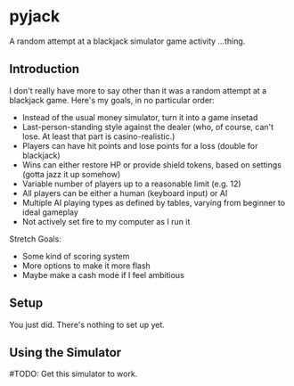 # pyjack

A random attempt at a blackjack simulator game activity ...thing.

## Introduction

I don't really have more to say other than it was a random attempt at a blackjack game. Here's my goals, in no particular order:

* Instead of the usual money simulator, turn it into a game insetad
* Last-person-standing style against the dealer (who, of course, can't lose. At least that part is casino-realistic.)
* Players can have hit points and lose points for a loss (double for blackjack)
* Wins can either restore HP or provide shield tokens, based on settings (gotta jazz it up somehow)
* Variable number of players up to a reasonable limit (e.g. 12)
* All players can be either a human (keyboard input) or AI
* Multiple AI playing types as defined by tables, varying from beginner to ideal gameplay
* Not actively set fire to my computer as I run it

Stretch Goals:

* Some kind of scoring system
* More options to make it more flash
* Maybe make a cash mode if I feel ambitious

## Setup

You just did. There's nothing to set up yet.

## Using the Simulator

#TODO: Get this simulator to work.